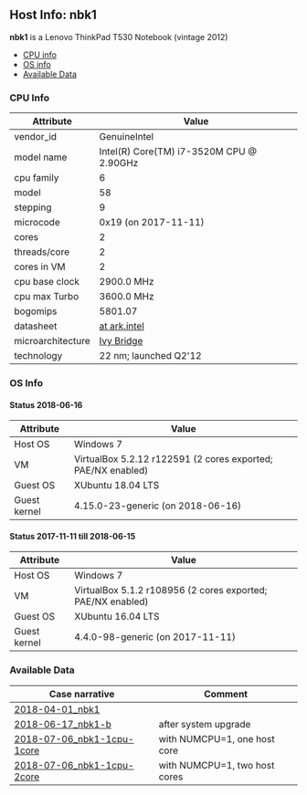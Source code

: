 ## Host Info: nbk1

**nbk1** is a Lenovo ThinkPad T530 Notebook (vintage 2012)

- [CPU info](#user-content-cpu)
- [OS info](#user-content-os)
- [Available Data](#user-content-data)

### <a id="cpu">CPU Info</a>

| Attribute | Value |
| --------- | ----- |
| vendor_id    | GenuineIntel |
| model name   | Intel(R) Core(TM) i7-3520M CPU @ 2.90GHz |
| cpu family   | 6 |
| model        | 58 |
| stepping     | 9 |
| microcode    | 0x19 (on 2017-11-11) |
| cores        | 2 |
| threads/core | 2 |
| cores in VM  | 2 |
| cpu base clock  | 2900.0 MHz |
| cpu max Turbo   | 3600.0 MHz |
| bogomips     | 5801.07 |
| datasheet    | [at ark.intel](https://ark.intel.com/en/products/64893) |
| microarchitecture | [Ivy Bridge](https://en.wikipedia.org/wiki/Ivy_Bridge_(microarchitecture)) |
| technology   | 22 nm; launched Q2'12 |

### <a id="os">OS Info</a>

#### <a id="os-2018-06-15">Status 2018-06-16</a>
| Attribute | Value |
| --------- | ----- |
| Host OS      | Windows 7 |
| VM           | VirtualBox 5.2.12 r122591 (2 cores exported; PAE/NX enabled) |
| Guest OS     | XUbuntu 18.04 LTS |
| Guest kernel | 4.15.0-23-generic (on 2018-06-16) |

#### <a id="os-2017-11-11">Status 2017-11-11 till 2018-06-15</a>
| Attribute | Value |
| --------- | ----- |
| Host OS      | Windows 7 |
| VM           | VirtualBox 5.1.2 r108956 (2 cores exported; PAE/NX enabled) |
| Guest OS     | XUbuntu 16.04 LTS |
| Guest kernel | 4.4.0-98-generic (on 2017-11-11) |

### <a id="data">Available Data</a>

| Case narrative | Comment |
| -------------- | ------- |
| [2018-04-01_nbk1](2018-04-01_nbk1.md) | |
| [2018-06-17_nbk1-b](2018-06-17_nbk1-b.md) | after system upgrade |
| [2018-07-06_nbk1-1cpu-1core](2018-07-06_nbk1-1cpu-1core.md) | with NUMCPU=1, one host core |
| [2018-07-06_nbk1-1cpu-2core](2018-07-06_nbk1-1cpu-2core.md) | with NUMCPU=1, two host cores |
